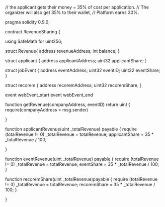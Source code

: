 // the applicant gets their money = 35% of cost per application.
// The organizer will also get 35% to their wallet, 
// Platform earns 30%. 

pragma solidity 0.9.0;

contract RevenueSharing {

using SafeMath for uint256;

struct Revenue{
    address revenueAddress;
    int balance;
}

struct applicant {
    address applicantAddress;
    uint32 applicantShare;
}

struct jobEvent {
    address eventAddress;
    uint32 eventID;
    uint32 eventShare;
}

struct recorem {
    address recoremAddress;
    uint32 recoremShare;
}

event webEvent_start
event webEvent_end

function getRevenue(companyAddress, eventID) return uint {
    require(companyAddress = msg.sender)

}

function applicantRevenue(uint _totalRevenue) payable {
    require (totalRevenue != 0)
    _totalRevenue = totalRevenue;
    applicantShare = 35 * _totalRevenue / 100;

}

function eventRevenue(uint _totalRevenue) payable {
    require (totalRevenue != 0)
    _totalRevenue = totalRevenue;
    eventShare = 35 * _totalRevenue / 100;
}

function recoremShare(uint _totalRevenue)payable {
    require (totalRevenue != 0)
    _totalRevenue = totalRevenue;
    recoremShare = 35 * _totalRevenue / 100;
}


}
